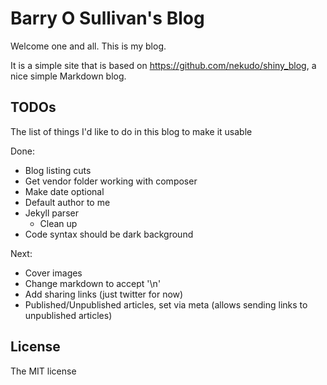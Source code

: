 # Barry O Sullivan's Blog
Welcome one and all. This is my blog.

It is a simple site that is based on https://github.com/nekudo/shiny_blog, a nice simple Markdown blog.

## TODOs
The list of things I'd like to do in this blog to make it usable

Done:
- Blog listing cuts
- Get vendor folder working with composer
- Make date optional
- Default author to me
- Jekyll parser
  -  Clean up 
- Code syntax should be dark background 

Next:
- Cover images
- Change markdown to accept '\n' 
- Add sharing links (just twitter for now)
- Published/Unpublished articles, set via meta (allows sending links to unpublished articles)

## License

The MIT license